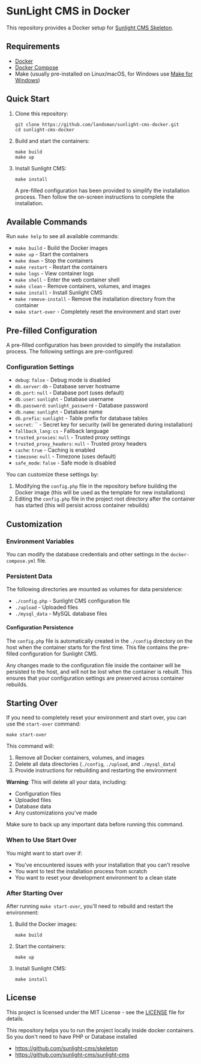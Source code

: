 # SunLight CMS in Docker

This repository provides a Docker setup for [Sunlight CMS Skeleton](https://github.com/sunlight-cms/skeleton).

## Requirements

- [Docker](https://docs.docker.com/get-docker/)
- [Docker Compose](https://docs.docker.com/compose/install/)
- Make (usually pre-installed on Linux/macOS, for Windows use [Make for Windows](http://gnuwin32.sourceforge.net/packages/make.htm))

## Quick Start

1. Clone this repository:
   ```
   git clone https://github.com/landsman/sunlight-cms-docker.git
   cd sunlight-cms-docker
   ```

2. Build and start the containers:
   ```
   make build
   make up
   ```

3. Install Sunlight CMS:
   ```
   make install
   ```
   A pre-filled configuration has been provided to simplify the installation process. Then follow the on-screen instructions to complete the installation.

## Available Commands

Run `make help` to see all available commands:

- `make build` - Build the Docker images
- `make up` - Start the containers
- `make down` - Stop the containers
- `make restart` - Restart the containers
- `make logs` - View container logs
- `make shell` - Enter the web container shell
- `make clean` - Remove containers, volumes, and images
- `make install` - Install Sunlight CMS
- `make remove-install` - Remove the installation directory from the container
- `make start-over` - Completely reset the environment and start over

## Pre-filled Configuration

A pre-filled configuration has been provided to simplify the installation process. The following settings are pre-configured:

### Configuration Settings

- `debug`: `false` - Debug mode is disabled
- `db.server`: `db` - Database server hostname
- `db.port`: `null` - Database port (uses default)
- `db.user`: `sunlight` - Database username
- `db.password`: `sunlight_password` - Database password
- `db.name`: `sunlight` - Database name
- `db.prefix`: `sunlight` - Table prefix for database tables
- `secret`: `` - Secret key for security (will be generated during installation)
- `fallback_lang`: `cs` - Fallback language
- `trusted_proxies`: `null` - Trusted proxy settings
- `trusted_proxy_headers`: `null` - Trusted proxy headers
- `cache`: `true` - Caching is enabled
- `timezone`: `null` - Timezone (uses default)
- `safe_mode`: `false` - Safe mode is disabled

You can customize these settings by:
1. Modifying the `config.php` file in the repository before building the Docker image (this will be used as the template for new installations)
2. Editing the `config.php` file in the project root directory after the container has started (this will persist across container rebuilds)

## Customization

### Environment Variables

You can modify the database credentials and other settings in the `docker-compose.yml` file.

### Persistent Data

The following directories are mounted as volumes for data persistence:

- `./config.php` - Sunlight CMS configuration file
- `./upload` - Uploaded files
- `./mysql_data` - MySQL database files

#### Configuration Persistence

The `config.php` file is automatically created in the `./config` directory on the host when the container starts for the first time. This file contains the pre-filled configuration for Sunlight CMS.

Any changes made to the configuration file inside the container will be persisted to the host, and will not be lost when the container is rebuilt. This ensures that your configuration settings are preserved across container rebuilds.

## Starting Over

If you need to completely reset your environment and start over, you can use the `start-over` command:

```
make start-over
```

This command will:

1. Remove all Docker containers, volumes, and images
2. Delete all data directories (`./config`, `./upload`, and `./mysql_data`)
3. Provide instructions for rebuilding and restarting the environment

**Warning**: This will delete all your data, including:
- Configuration files
- Uploaded files
- Database data
- Any customizations you've made

Make sure to back up any important data before running this command.

### When to Use Start Over

You might want to start over if:
- You've encountered issues with your installation that you can't resolve
- You want to test the installation process from scratch
- You want to reset your development environment to a clean state

### After Starting Over

After running `make start-over`, you'll need to rebuild and restart the environment:

1. Build the Docker images:
   ```
   make build
   ```

2. Start the containers:
   ```
   make up
   ```

3. Install Sunlight CMS:
   ```
   make install
   ```

## License

This project is licensed under the MIT License - see the [LICENSE](LICENSE) file for details.

This repository helps you to run the project locally inside docker containers. So you don't need to have PHP or Database installed

- https://github.com/sunlight-cms/skeleton
- https://github.com/sunlight-cms/sunlight-cms
